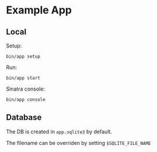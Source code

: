 # Example App

## Local

Setup:

```shell
bin/app setup
```

Run:

```shell
bin/app start
```

Sinatra console:

```shell
bin/app console
```

## Database

The DB is created in `app.sqlite3` by default.

The filename can be overriden by setting `$SQLITE_FILE_NAME`
